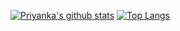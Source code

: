 [![Priyanka's github stats](https://github-readme-stats.vercel.app/api?username=Priyanka4pc&count_private=true&show_icons=true)](https://github.com/anuraghazra/github-readme-stats)
[![Top Langs](https://github-readme-stats.vercel.app/api/top-langs/?username=Priyanka4pc&langs_count=10&layout=compact)](https://github.com/anuraghazra/github-readme-stats)
